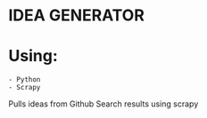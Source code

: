 # IDEA GENERATOR

# Using:
    - Python
    - Scrapy

Pulls ideas from Github Search results using scrapy
